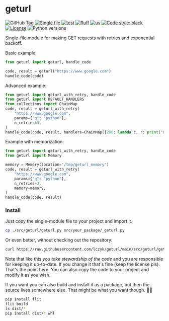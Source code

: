 # geturl

![GitHub Tag](https://img.shields.io/github/v/tag/lczyk/geturl?label=version)
[![Single file](https://img.shields.io/badge/single%20file%20-%20purple)](https://raw.githubusercontent.com/lczyk/geturl/main/src/geturl/geturl.py)
[![test](https://github.com/lczyk/geturl/actions/workflows/test.yml/badge.svg)](https://github.com/lczyk/geturl/actions/workflows/test.yml)
[![Ruff](https://img.shields.io/endpoint?url=https://raw.githubusercontent.com/astral-sh/ruff/main/assets/badge/v2.json)](https://github.com/astral-sh/ruff)
[![uv](https://img.shields.io/endpoint?url=https://raw.githubusercontent.com/astral-sh/uv/main/assets/badge/v0.json)](https://github.com/astral-sh/uv)
[![Code style: black](https://img.shields.io/badge/code%20style-black-000000.svg)](https://github.com/psf/black)
[![License](https://img.shields.io/badge/License-BSD_3--Clause-blue.svg)](https://opensource.org/licenses/BSD-3-Clause)
![Python versions](https://img.shields.io/badge/python-3.9%20~%203.13-blue)

Single-file module for making GET requests with retries and exponential backoff.

Basic example:

```python
from geturl import geturl, handle_code

code, result = geturl("https://www.google.com")
handle_code(code)
```

Advanced example:

```python
from geturl import geturl_with_retry, handle_code
from geturl import DEFAULT_HANDLERS
from collections import ChainMap
code, result = geturl_with_retry(
    "https://www.google.com",
    params={"q": "python"},
    n_retries=3,
)
handle_code(code, result, handlers=ChainMap({200: lambda c, r: print("OK!")}, DEFAULT_HANDLERS))
```

Example with memorization:

```python
from geturl import geturl_with_retry, handle_code
from geturl import Memory

memory = Memory(location="/tmp/geturl_memory")
code, result = geturl_with_retry(
    "https://www.google.com",
    params={"q": "python"},
    n_retries=3,
    memory=memory,
)
handle_code(code, result)
```

### Install

Just copy the single-module file to your project and import it.

```bash
cp ./src/geturl/geturl.py src/your_package/_geturl.py
```

Or even better, without checking out the repository:

```bash
curl https://raw.githubusercontent.com/lczyk/geturl/main/src/geturl/geturl.py > src/your_package/_geturl.py
```

Note that like this *you take stewardship of the code* and you are responsible for keeping it up-to-date. If you change it that's fine (keep the license pls). That's the point here. You can also copy the code to your project and modify it as you wish.

If you want you can also build and install it as a package, but then the source lives somewhere else. That might be what you want though. 🤷‍♀️

```bash
pip install flit
flit build
ls dist/*
pip install dist/*.whl
```

